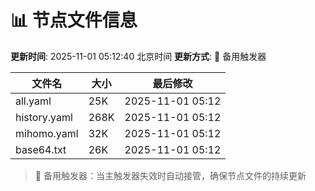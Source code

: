 # 📊 节点文件信息

**更新时间**: 2025-11-01 05:12:40 北京时间
**更新方式**: 🔄 备用触发器

| 文件名 | 大小 | 最后修改 |
|--------|------|----------|
| all.yaml | 25K | 2025-11-01 05:12 |
| history.yaml | 268K | 2025-11-01 05:12 |
| mihomo.yaml | 32K | 2025-11-01 05:12 |
| base64.txt | 26K | 2025-11-01 05:12 |

> 🔄 备用触发器：当主触发器失效时自动接管，确保节点文件的持续更新

